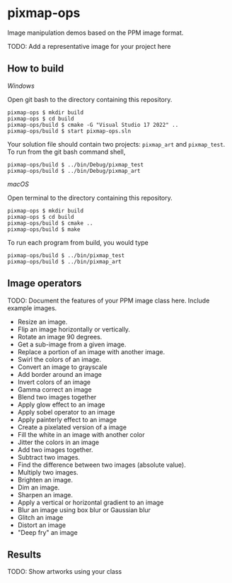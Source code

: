 # pixmap-ops

Image manipulation demos based on the PPM image format.

TODO: Add a representative image for your project here

## How to build

*Windows*

Open git bash to the directory containing this repository.

```
pixmap-ops $ mkdir build
pixmap-ops $ cd build
pixmap-ops/build $ cmake -G "Visual Studio 17 2022" ..
pixmap-ops/build $ start pixmap-ops.sln
```

Your solution file should contain two projects: `pixmap_art` and `pixmap_test`.
To run from the git bash command shell, 

```
pixmap-ops/build $ ../bin/Debug/pixmap_test
pixmap-ops/build $ ../bin/Debug/pixmap_art
```

*macOS*

Open terminal to the directory containing this repository.

```
pixmap-ops $ mkdir build
pixmap-ops $ cd build
pixmap-ops/build $ cmake ..
pixmap-ops/build $ make
```

To run each program from build, you would type

```
pixmap-ops/build $ ../bin/pixmap_test
pixmap-ops/build $ ../bin/pixmap_art
```

## Image operators

TODO: Document the features of your PPM image class here. Include example images.
- Resize an image.
- Flip an image horizontally or vertically.
- Rotate an image 90 degrees.
- Get a sub-image from a given image.
- Replace a portion of an image with another image.
- Swirl the colors of an image.
- Convert an image to grayscale
- Add border around an image
- Invert colors of an image
- Gamma correct an image
- Blend two images together
- Apply glow effect to an image
- Apply sobel operator to an image
- Apply painterly effect to an image
- Create a pixelated version of a image
- Fill the white in an image with another color
- Jitter the colors in an image
- Add two images together.
- Subtract two images.
- Find the difference between two images (absolute value).
- Multiply two images.
- Brighten an image.
- Dim an image.
- Sharpen an image.
- Apply a vertical or horizontal gradient to an image
- Blur an image using box blur or Gaussian blur
- Glitch an image
- Distort an image
- "Deep fry" an image

## Results

TODO: Show artworks using your class


